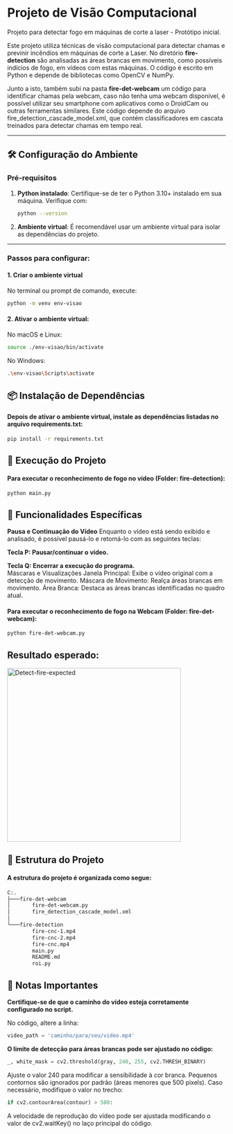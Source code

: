 # Projeto de Visão Computacional
Projeto para detectar fogo em máquinas de corte a laser - Protótipo inicial.

Este projeto utiliza técnicas de visão computacional para detectar chamas e previnir incêndios em máquinas de corte a Laser.
No diretório **fire-detection** são analisadas as áreas brancas em movimento, como possíveis indícios de fogo, em vídeos com estas máquinas. O código é escrito em Python e depende de bibliotecas como OpenCV e NumPy.

Junto a isto, também subi na pasta **fire-det-webcam** um código para identificar chamas pela webcam, caso não tenha uma webcam disponível, é possível utilizar seu smartphone com aplicativos como o DroidCam ou outras ferramentas similares.
Este código depende do arquivo fire_detection_cascade_model.xml, que contém classificadores em cascata treinados para detectar chamas em tempo real.

---

## 🛠 Configuração do Ambiente

### Pré-requisitos
1. **Python instalado**:
    Certifique-se de ter o Python 3.10+ instalado em sua máquina.
    Verifique com:
     ```bash
     python --version
     ```

2. **Ambiente virtual**:
    É recomendável usar um ambiente virtual para isolar as dependências do projeto.

---

### Passos para configurar:

#### 1. Criar o ambiente virtual
No terminal ou prompt de comando, execute:
```bash
python -m venv env-visao
```

#### 2. Ativar o ambiente virtual:
No macOS e Linux:
```bash
source ./env-visao/bin/activate
```
No Windows:
```bash
.\env-visao\Scripts\activate
```

## 📦 Instalação de Dependências

#### Depois de ativar o ambiente virtual, instale as dependências listadas no arquivo requirements.txt:
```bash
pip install -r requirements.txt
```

## 🚀 Execução do Projeto

#### Para executar o reconhecimento de fogo no vídeo (Folder: fire-detection):

```bash
python main.py
```

## 🎥 Funcionalidades Específicas

**Pausa e Continuação do Vídeo**
Enquanto o vídeo está sendo exibido e analisado, é possível pausá-lo e retomá-lo com as seguintes teclas:

**Tecla P: Pausar/continuar o vídeo.**  

**Tecla Q: Encerrar a execução do programa.**  
Máscaras e Visualizações
Janela Principal: Exibe o vídeo original com a detecção de movimento.
Máscara de Movimento: Realça áreas brancas em movimento.
Área Branca: Destaca as áreas brancas identificadas no quadro atual.


#### Para executar o reconhecimento de fogo na Webcam (Folder: fire-det-webcam):

```bash
python fire-det-webcam.py
```

## Resultado esperado:
<img src="https://drive.google.com/uc?export=view&id=1ENzP5-fv77EsBCkKocTrO4GZvGhGXtVI" alt="Detect-fire-expected" width="400">


## 📁 Estrutura do Projeto

#### A estrutura do projeto é organizada como segue:
```bash
C:.
├───fire-det-webcam
│       fire-det-webcam.py
│       fire_detection_cascade_model.xml
│
└───fire-detection
        fire-cnc-1.mp4
        fire-cnc-2.mp4
        fire-cnc.mp4
        main.py
        README.md
        roi.py
```

## 📝 Notas Importantes

**Certifique-se de que o caminho do vídeo esteja corretamente configurado no script.**

No código, altere a linha:
```python
video_path = 'caminho/para/seu/video.mp4'
```
**O limite de detecção para áreas brancas pode ser ajustado no código:**

```python
_, white_mask = cv2.threshold(gray, 240, 255, cv2.THRESH_BINARY)
```
Ajuste o valor 240 para modificar a sensibilidade à cor branca.
Pequenos contornos são ignorados por padrão (áreas menores que 500 pixels). Caso necessário, modifique o valor no trecho:

```python
if cv2.contourArea(contour) > 500:
```
A velocidade de reprodução do vídeo pode ser ajustada modificando o valor de cv2.waitKey() no laço principal do código.